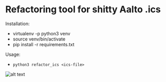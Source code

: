 # Refactoring tool for shitty Aalto .ics

Installation:

* virtualenv -p python3 venv
* source venv/bin/activate
* pip install -r requirements.txt

Usage:
* `python3 refactor_ics <ics-file>`

![alt text](https://raw.githubusercontent.com/thecodebasesite/icalendar/master/docs/icalendar.png)